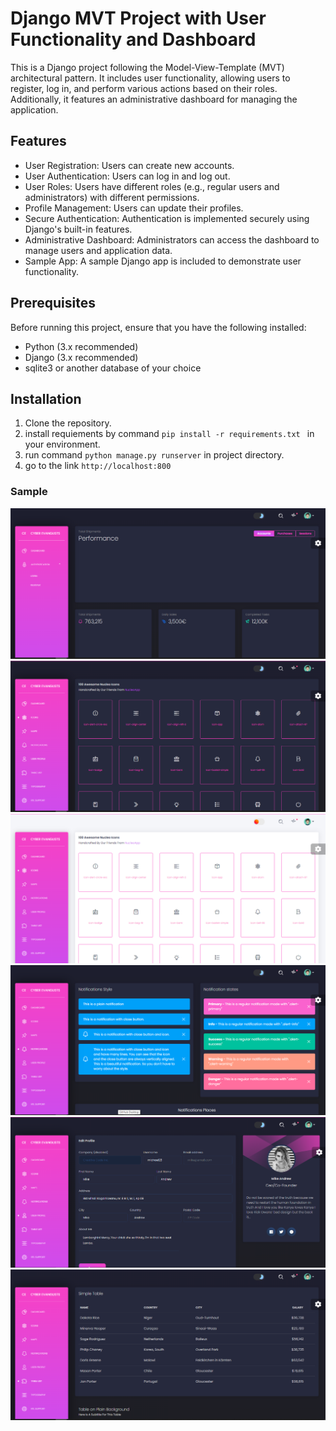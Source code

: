 # Django MVT Project with User Functionality and Dashboard

This is a Django project following the Model-View-Template (MVT) architectural pattern. It includes user functionality, allowing users to register, log in, and perform various actions based on their roles. Additionally, it features an administrative dashboard for managing the application.

## Features

- User Registration: Users can create new accounts.
- User Authentication: Users can log in and log out.
- User Roles: Users have different roles (e.g., regular users and administrators) with different permissions.
- Profile Management: Users can update their profiles.
- Secure Authentication: Authentication is implemented securely using Django's built-in features.
- Administrative Dashboard: Administrators can access the dashboard to manage users and application data.
- Sample App: A sample Django app is included to demonstrate user functionality.

## Prerequisites

Before running this project, ensure that you have the following installed:

- Python (3.x recommended)
- Django (3.x recommended)
- sqlite3 or another database of your choice

## Installation

1. Clone the repository.
2. install requiements by command ```pip install -r requirements.txt ``` in your environment.
3. run command ```python manage.py runserver``` in project directory.
4. go to the link ``http://localhost:800``

### Sample

![main](images/main.PNG)
![icons](images/icons.PNG)
![light](images/light.PNG)
![notification](images/notification.PNG)
![profile](images/profile.PNG)
![tables](images/tables.PNG)



